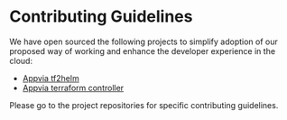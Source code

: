 # Contributing Guidelines

We have open sourced the following projects to simplify adoption of our proposed way of working and enhance the developer experience in the cloud:
- [Appvia tf2helm](https://github.com/appvia/tf2helm)
- [Appvia terraform controller](https://github.com/appvia/terraform-controller)

Please go to the project repositories for specific contributing guidelines.
